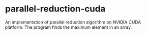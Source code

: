 # parallel-reduction-cuda
An implementation of parallel reduction algorithm on NVIDIA CUDA platform. The program finds the maximum element in an array.
